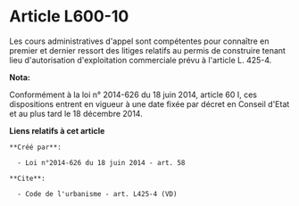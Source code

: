 # Article L600-10

Les cours administratives d'appel sont compétentes pour connaître en premier et dernier ressort des litiges relatifs au
permis de construire tenant lieu d'autorisation d'exploitation commerciale prévu à l'article L. 425-4.

**Nota:**

Conformément à la loi n° 2014-626 du 18 juin 2014, article 60 I, ces dispositions entrent en vigueur à une date fixée par
décret en Conseil d'Etat et au plus tard le 18 décembre 2014.

**Liens relatifs à cet article**

	**Créé par**:

	  - Loi n°2014-626 du 18 juin 2014 - art. 58

	**Cite**:

	  - Code de l'urbanisme - art. L425-4 (VD)
